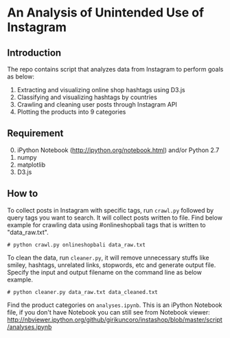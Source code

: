 # An Analysis of Unintended Use of Instagram

## Introduction
The repo contains script that analyzes data from Instagram to perform goals as below:<br>
1. Extracting and visualizing online shop hashtags using D3.js<br>
2. Classifying and visualizing hashtags by countries<br>
3. Crawling and cleaning user posts through Instagram API<br>
4. Plotting the products into 9 categories

## Requirement
0. iPython Notebook (http://ipython.org/notebook.html) and/or Python 2.7<br>
1. numpy<br>
2. matplotlib<br>
3. D3.js

## How to
To collect posts in Instagram with specific tags, run ```crawl.py``` followed by query tags you want to search. It will collect posts written to file. Find below example for crawling data using #onlineshopbali tags that is written to "data_raw.txt".
```
# python crawl.py onlineshopbali data_raw.txt
```
To clean the data, run ```cleaner.py```, it will remove unnecessary stuffs like smiley, hashtags, unrelated links, stopwords, etc and generate output file. Specify the input and output filename on the command line as below example.
```
# python cleaner.py data_raw.txt data_cleaned.txt
```
Find the product categories on ```analyses.ipynb```. This is an iPython Notebook file, if you don't have Notebook you can still see from Notebook viewer: http://nbviewer.ipython.org/github/girikuncoro/instashop/blob/master/script/analyses.ipynb

